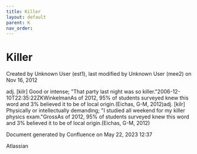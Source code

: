 ```yaml
---
title: Killer
layout: default
parent: K
nav_order:
---
```


# Killer

Created by  Unknown User (est1), last modified by  Unknown User (mee2) on Nov 16, 2012

adj. [kilr] Good or intense; &quot;That party last night was so killer.&quot;2006-12-10T22:35:22ZKWinkelmanAs of 2012, 95% of students surveyed knew this word and 3% believed it to be of local origin.(Eichas, G-M, 2012)adj. [kilr] Physically or intellectually demanding; &quot;I studied all weekend for my killer physics exam.&quot;GrossAs of 2012, 95% of students surveyed knew this word and 3% believed it to be of local origin.(Eichas, G-M, 2012)  

Document generated by Confluence on May 22, 2023 12:37

Atlassian
